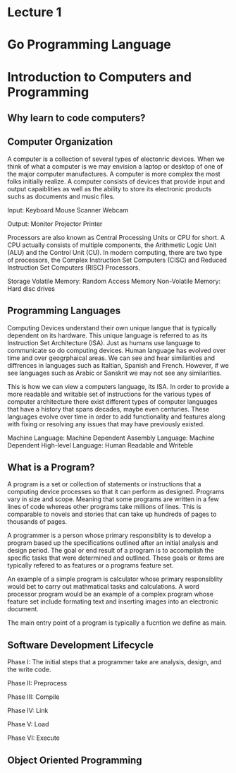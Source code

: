 # Lecture 1
# Go Programming Language

# Introduction to Computers and Programming

## Why learn to code computers?


## Computer Organization

A computer is a collection of several types of electonric devices. When we think of what a computer is we may envision a laptop or desktop of one of the major computer manufactures. A computer is more complex the most folks initially realize. A computer consists of devices that provide input and output capaiblities as well as the ability to store its electronic products suchs as documents and music files. 

Input: 
Keyboard Mouse Scanner Webcam

Output: 
Monitor Projector Printer


Processors are also known as Central Processing Units or CPU for short. A CPU actually consists of multiple components, the Arithmetic Logic Unit (ALU) and the Control Unit (CU). In modern computing, there are two type of processors, the Complex Instruction Set Computers (CISC) and  Reduced Instruction Set Computers (RISC) Processors.


Storage
Volatile Memory: Random Access Memory
Non-Volatile Memory: Hard disc drives 




## Programming Languages
Computing Devices understand their own unique langue that is typically dependent
on its hardware. This unique language is referred to as its Instruction Set Architecture (ISA). Just as humans use language to communicate so do computing devices. Human language has evolved over time and over geogrphaical areas. We can see and hear similarities and diffrences in languages such as Italtian, Spanish and French. However, if we see languages such as Arabic or Sanskrit we may not see any similarities. 

This is how we can view a computers language, its ISA. In order to provide a more readable and writable set of instructions for the various types of computer architecture there exist different types of computer languages that have a history that spans decades, maybe even centuries. These languages evolve over time in order to add functionality and features along with fixing or resolving any issues that may have previously existed. 

Machine Language: Machine Dependent
Assembly Language: Machine Dependent
High-level Language: Human Readable and Writeble


## What is a Program?
A program is a set or collection of statements or instructions that a computing device processes so that it can perform as designed. Programs vary in size and scope. Meaning that some programs are written in a few lines of code whereas other programs take millions of lines. This is comparable to novels and stories that can take up hundreds of pages to thousands of pages. 

A programmer is a person whose primary responsiblity is to develop a program based up the specifications outlined after an initial analysis and design period. The goal or end result of a program is to accomplish the specific tasks that were determined and outlined. These goals or items are typically refered to as features or a programs feature set. 

An example of a simple program is calculator whose primary responsiblity would bet to carry out mathmatical tasks and calculations. A word processor program would be an example of a complex program whose feature set include formating text and inserting images into an electronic document. 

The main entry point of a program is typically a fucntion we define as main. 



## Software Development Lifecycle

Phase I: 
The initial steps that a programmer take are analysis, design, and the write code.

Phase II: 
Preprocess

Phase III: 
Compile

Phase IV: 
Link

Phase V: 
Load

Phase VI: 
Execute


## Object Oriented Programming
